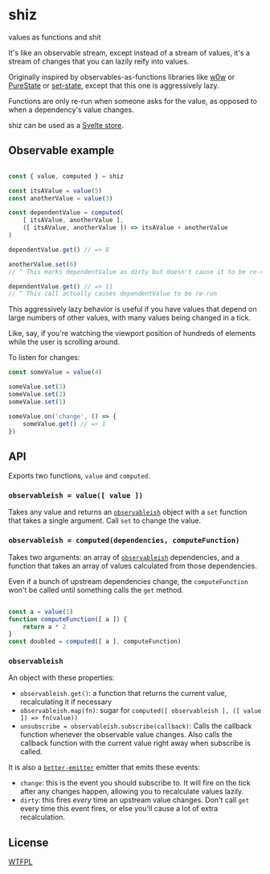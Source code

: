 # shiz

values as functions and shit

It's like an observable stream, except instead of a stream of values, it's a stream of changes that you can lazily reify into values.

Originally inspired by observables-as-functions libraries like [w0w](https://github.com/m59peacemaker/w0w) or [PureState](https://github.com/MaiaVictor/PureState) or [set-state](https://github.com/AutoSponge/set-state), except that this one is aggressively lazy.

Functions are only re-run when someone asks for the value, as opposed to when a dependency's value changes.

shiz can be used as a [Svelte store](https://svelte.dev/docs#4_Prefix_stores_with_$_to_access_their_values).

## Observable example

<!--js
const shiz = require('./')
-->

```js

const { value, computed } = shiz

const itsAValue = value(5)
const anotherValue = value(3)

const dependentValue = computed(
	[ itsAValue, anotherValue ],
	([ itsAValue, anotherValue ]) => itsAValue + anotherValue
)

dependentValue.get() // => 8

anotherValue.set(6)
// ^ This marks dependentValue as dirty but doesn't cause it to be re-run

dependentValue.get() // => 11
// ^ This call actually causes dependentValue to be re-run
```

This aggressively lazy behavior is useful if you have values that depend on large numbers of other values, with many values being changed in a tick.

Like, say, if you're watching the viewport position of hundreds of elements while the user is scrolling around.

To listen for changes:

```js
const someValue = value(4)

someValue.set(3)
someValue.set(2)
someValue.set(1)

someValue.on('change', () => {
	someValue.get() // => 1
})
```

## API

Exports two functions, `value` and `computed`.

### `observableish = value([ value ])`

Takes any value and returns an [`observableish`](#observableish) object with a `set` function that takes a single argument.  Call `set` to change the value.

### `observableish = computed(dependencies, computeFunction)`

Takes two arguments: an array of [`observableish`](#observableish) dependencies, and a function that takes an array of values calculated from those dependencies.

Even if a bunch of upstream dependencies change, the `computeFunction` won't be called until something calls the `get` method.

```js

const a = value(1)
function computeFunction([ a ]) {
	return a * 2
}
const doubled = computed([ a ], computeFunction)
```

### `observableish`

An object with these properties:

- `observableish.get()`: a function that returns the current value, recalculating it if necessary
- `observableish.map(fn)`: sugar for `computed([ observableish ], ([ value ]) => fn(value))`
- `unsubscribe = observableish.subscribe(callback)`: Calls the callback function whenever the observable value changes.  Also calls the callback function with the current value right away when subscribe is called.

It is also a [`better-emitter`](https://github.com/TehShrike/better-emitter) emitter that emits these events:

- `change`: this is the event you should subscribe to.  It will fire on the tick after any changes happen, allowing you to recalculate values lazily.
- `dirty`: this fires *every* time an upstream value changes.  Don't call `get` every time this event fires, or else you'll cause a lot of extra recalculation.

## License

[WTFPL](http://wtfpl2.com)
